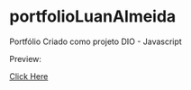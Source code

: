 # portfolioLuanAlmeida
Portfólio Criado como projeto DIO - Javascript

Preview: 

<a href = https://portfolio-luanalmeida.netlify.app target= _blank> Click Here </a>
